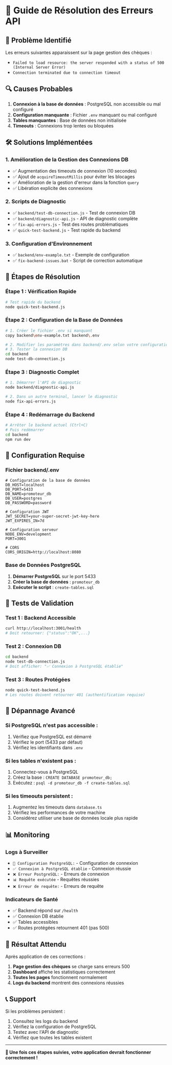 # 🔧 Guide de Résolution des Erreurs API

## 🚨 Problème Identifié

Les erreurs suivantes apparaissent sur la page gestion des chèques :
- `Failed to load resource: the server responded with a status of 500 (Internal Server Error)`
- `Connection terminated due to connection timeout`

## 🔍 Causes Probables

1. **Connexion à la base de données** : PostgreSQL non accessible ou mal configuré
2. **Configuration manquante** : Fichier `.env` manquant ou mal configuré
3. **Tables manquantes** : Base de données non initialisée
4. **Timeouts** : Connexions trop lentes ou bloquées

## 🛠️ Solutions Implémentées

### 1. **Amélioration de la Gestion des Connexions DB**
- ✅ Augmentation des timeouts de connexion (10 secondes)
- ✅ Ajout de `acquireTimeoutMillis` pour éviter les blocages
- ✅ Amélioration de la gestion d'erreur dans la fonction `query`
- ✅ Libération explicite des connexions

### 2. **Scripts de Diagnostic**
- ✅ `backend/test-db-connection.js` - Test de connexion DB
- ✅ `backend/diagnostic-api.js` - API de diagnostic complète
- ✅ `fix-api-errors.js` - Test des routes problématiques
- ✅ `quick-test-backend.js` - Test rapide du backend

### 3. **Configuration d'Environnement**
- ✅ `backend/env-example.txt` - Exemple de configuration
- ✅ `fix-backend-issues.bat` - Script de correction automatique

## 🚀 Étapes de Résolution

### **Étape 1 : Vérification Rapide**
```bash
# Test rapide du backend
node quick-test-backend.js
```

### **Étape 2 : Configuration de la Base de Données**
```bash
# 1. Créer le fichier .env si manquant
copy backend\env-example.txt backend\.env

# 2. Modifier les paramètres dans backend/.env selon votre configuration
# 3. Tester la connexion DB
cd backend
node test-db-connection.js
```

### **Étape 3 : Diagnostic Complet**
```bash
# 1. Démarrer l'API de diagnostic
node backend/diagnostic-api.js

# 2. Dans un autre terminal, lancer le diagnostic
node fix-api-errors.js
```

### **Étape 4 : Redémarrage du Backend**
```bash
# Arrêter le backend actuel (Ctrl+C)
# Puis redémarrer
cd backend
npm run dev
```

## 🔧 Configuration Requise

### **Fichier backend/.env**
```env
# Configuration de la base de données
DB_HOST=localhost
DB_PORT=5433
DB_NAME=promoteur_db
DB_USER=postgres
DB_PASSWORD=password

# Configuration JWT
JWT_SECRET=your-super-secret-jwt-key-here
JWT_EXPIRES_IN=7d

# Configuration serveur
NODE_ENV=development
PORT=3001

# CORS
CORS_ORIGIN=http://localhost:8080
```

### **Base de Données PostgreSQL**
1. **Démarrer PostgreSQL** sur le port 5433
2. **Créer la base de données** : `promoteur_db`
3. **Exécuter le script** : `create-tables.sql`

## 🧪 Tests de Validation

### **Test 1 : Backend Accessible**
```bash
curl http://localhost:3001/health
# Doit retourner: {"status":"OK",...}
```

### **Test 2 : Connexion DB**
```bash
cd backend
node test-db-connection.js
# Doit afficher: "✅ Connexion à PostgreSQL établie"
```

### **Test 3 : Routes Protégées**
```bash
node quick-test-backend.js
# Les routes doivent retourner 401 (authentification requise)
```

## 🚨 Dépannage Avancé

### **Si PostgreSQL n'est pas accessible :**
1. Vérifiez que PostgreSQL est démarré
2. Vérifiez le port (5433 par défaut)
3. Vérifiez les identifiants dans `.env`

### **Si les tables n'existent pas :**
1. Connectez-vous à PostgreSQL
2. Créez la base : `CREATE DATABASE promoteur_db;`
3. Exécutez : `psql -d promoteur_db -f create-tables.sql`

### **Si les timeouts persistent :**
1. Augmentez les timeouts dans `database.ts`
2. Vérifiez les performances de votre machine
3. Considérez utiliser une base de données locale plus rapide

## 📊 Monitoring

### **Logs à Surveiller**
- `🔧 Configuration PostgreSQL:` - Configuration de connexion
- `✅ Connexion à PostgreSQL établie` - Connexion réussie
- `❌ Erreur PostgreSQL:` - Erreurs de connexion
- `📊 Requête exécutée` - Requêtes réussies
- `❌ Erreur de requête:` - Erreurs de requête

### **Indicateurs de Santé**
- ✅ Backend répond sur `/health`
- ✅ Connexion DB établie
- ✅ Tables accessibles
- ✅ Routes protégées retournent 401 (pas 500)

## 🎯 Résultat Attendu

Après application de ces corrections :
1. **Page gestion des chèques** se charge sans erreurs 500
2. **Dashboard** affiche les statistiques correctement
3. **Toutes les pages** fonctionnent normalement
4. **Logs du backend** montrent des connexions réussies

## 📞 Support

Si les problèmes persistent :
1. Consultez les logs du backend
2. Vérifiez la configuration de PostgreSQL
3. Testez avec l'API de diagnostic
4. Vérifiez que toutes les tables existent

---

**🎉 Une fois ces étapes suivies, votre application devrait fonctionner correctement !**
